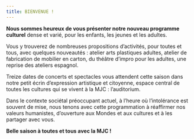 ```yaml
---
title: BIENVENUE !
---
```

**Nous sommes heureux de vous présenter notre nouveau programme culturel** dense et varié, pour les enfants, les jeunes et les adultes.

Vous y trouverez de nombreuses propositions d’activités, pour toutes et tous, avec quelques nouveautés : atelier arts plastiques adultes, atelier de fabrication de mobilier en carton, du théâtre d’impro pour les adultes, une reprise des ateliers espagnol.

Treize dates de concerts et spectacles vous attendent cette saison dans notre petit écrin d’expression artistique et citoyenne, espace central de toutes les cultures qui se vivent à la MJC : l’auditorium.

Dans le contexte sociétal préoccupant actuel, à l’heure où l’intolérance est souvent de mise, nous tenons avec cette programmation à réaffirmer nos valeurs humanistes, d’ouverture aux Mondes et aux cultures et à les partager avec vous.

**Belle saison à toutes et tous avec la MJC !**